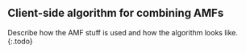 ## Client-side algorithm for combining AMFs

Describe how the AMF stuff is used and how the algorithm looks like.
{:.todo}